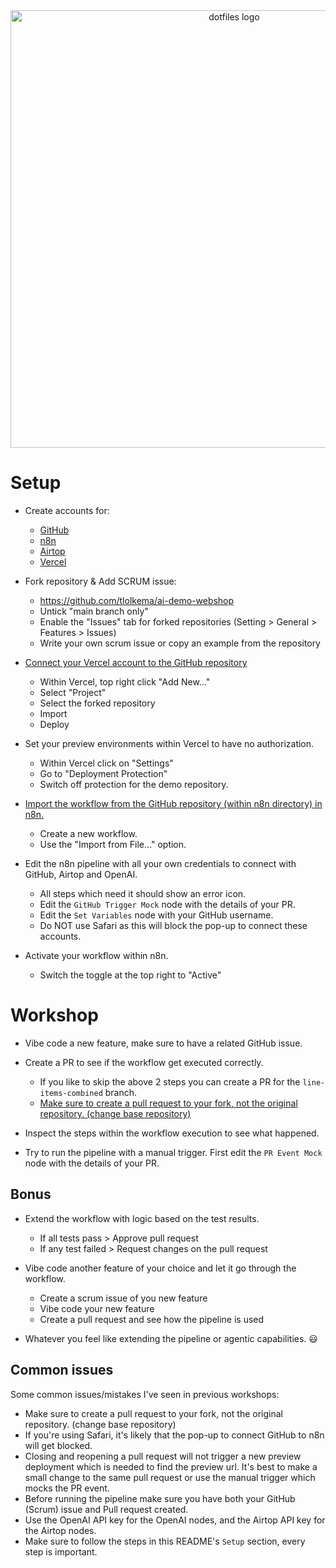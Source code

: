 <div align="center">
  <img src="readme-header.png" alt="dotfiles logo" width="700">
</div>

# Setup

- Create accounts for:

  - [GitHub](https://github.com)
  - [n8n](https://n8n.io/)
  - [Airtop](https://www.airtop.ai/)
  - [Vercel](https://vercel.com/)

- Fork repository & Add SCRUM issue:

  - https://github.com/tlolkema/ai-demo-webshop
  - Untick "main branch only"
  - Enable the "Issues" tab for forked repositories (Setting > General > Features > Issues)
  - Write your own scrum issue or copy an example from the repository

- [Connect your Vercel account to the GitHub repository](https://vercel.com/docs/git#deploying-a-git-repository)

  - Within Vercel, top right click "Add New..."
  - Select "Project"
  - Select the forked repository
  - Import
  - Deploy

- Set your preview environments within Vercel to have no authorization.

  - Within Vercel click on "Settings"
  - Go to "Deployment Protection"
  - Switch off protection for the demo repository.

- [Import the workflow from the GitHub repository (within n8n directory) in n8n.](https://docs.n8n.io/courses/level-one/chapter-6/)

  - Create a new workflow.
  - Use the "Import from File..." option.

- Edit the n8n pipeline with all your own credentials to connect with GitHub, Airtop and OpenAI.

  - All steps which need it should show an error icon.
  - Edit the `GitHub Trigger Mock` node with the details of your PR.
  - Edit the `Set Variables` node with your GitHub username.
  - Do NOT use Safari as this will block the pop-up to connect these accounts.

- Activate your workflow within n8n.
  - Switch the toggle at the top right to "Active"

# Workshop

- Vibe code a new feature, make sure to have a related GitHub issue.

- Create a PR to see if the workflow get executed correctly.

  - If you like to skip the above 2 steps you can create a PR for the `line-items-combined` branch.
  - <u>Make sure to create a pull request to your fork, not the original repository. (change base repository)</u>

- Inspect the steps within the workflow execution to see what happened.

- Try to run the pipeline with a manual trigger. First edit the `PR Event Mock` node with the details of your PR.

## Bonus

- Extend the workflow with logic based on the test results.

  - If all tests pass > Approve pull request
  - If any test failed > Request changes on the pull request

- Vibe code another feature of your choice and let it go through the workflow.

  - Create a scrum issue of you new feature
  - Vibe code your new feature
  - Create a pull request and see how the pipeline is used

- Whatever you feel like extending the pipeline or agentic capabilities. 😃

## Common issues

Some common issues/mistakes I've seen in previous workshops:

- Make sure to create a pull request to your fork, not the original repository. (change base repository)
- If you're using Safari, it's likely that the pop-up to connect GitHub to n8n will get blocked.
- Closing and reopening a pull request will not trigger a new preview deployment which is needed to find the preview url. It's best to make a small change to the same pull request or use the manual trigger which mocks the PR event.
- Before running the pipeline make sure you have both your GitHub (Scrum) issue and Pull request created.
- Use the OpenAI API key for the OpenAI nodes, and the Airtop API key for the Airtop nodes.
- Make sure to follow the steps in this README's `Setup` section, every step is important.
